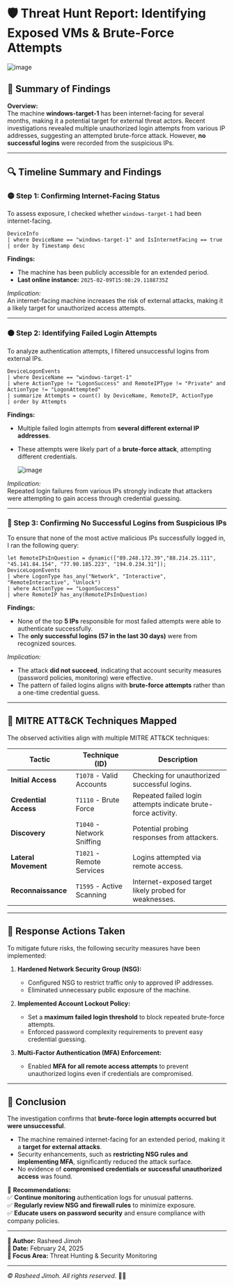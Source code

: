 # 🛡️ Threat Hunt Report: Identifying Exposed VMs & Brute-Force Attempts

  ![image](https://github.com/user-attachments/assets/c12801c4-5097-4215-94ee-1826abb699af)


## 📝 Summary of Findings

**Overview:**  
The machine **windows-target-1** has been internet-facing for several months, making it a potential target for external threat actors. Recent investigations revealed multiple unauthorized login attempts from various IP addresses, suggesting an attempted brute-force attack. However, **no successful logins** were recorded from the suspicious IPs.

---

## 🔍 Timeline Summary and Findings

### 🟡 Step 1: Confirming Internet-Facing Status

To assess exposure, I checked whether `windows-target-1` had been internet-facing.

```kql
DeviceInfo
| where DeviceName == "windows-target-1" and IsInternetFacing == true
| order by Timestamp desc
```

**Findings:**  
- The machine has been publicly accessible for an extended period.  
- **Last online instance:** `2025-02-09T15:08:29.1188735Z`  

*Implication:*  
An internet-facing machine increases the risk of external attacks, making it a likely target for unauthorized access attempts.

---

### 🟠 Step 2: Identifying Failed Login Attempts

To analyze authentication attempts, I filtered unsuccessful logins from external IPs.

```kql
DeviceLogonEvents
| where DeviceName == "windows-target-1" 
| where ActionType != "LogonSuccess" and RemoteIPType != "Private" and ActionType != "LogonAttempted"
| summarize Attempts = count() by DeviceName, RemoteIP, ActionType
| order by Attempts
```

**Findings:**  
- Multiple failed login attempts from **several different external IP addresses**.  
- These attempts were likely part of a **brute-force attack**, attempting different credentials.  

  ![image](https://github.com/user-attachments/assets/c12801c4-5097-4215-94ee-1826abb699af)

*Implication:*  
Repeated login failures from various IPs strongly indicate that attackers were attempting to gain access through credential guessing.

---

### 🔴 Step 3: Confirming No Successful Logins from Suspicious IPs

To ensure that none of the most active malicious IPs successfully logged in, I ran the following query:

```kql
let RemoteIPsInQuestion = dynamic(["89.248.172.39","88.214.25.111", "45.141.84.154", "77.90.185.223", "194.0.234.31"]);
DeviceLogonEvents
| where LogonType has_any("Network", "Interactive", "RemoteInteractive", "Unlock")
| where ActionType == "LogonSuccess"
| where RemoteIP has_any(RemoteIPsInQuestion)
```

**Findings:**  
- None of the top **5 IPs** responsible for most failed attempts were able to authenticate successfully.  
- The **only successful logins (57 in the last 30 days)** were from recognized sources.  

*Implication:*  
- The attack **did not succeed**, indicating that account security measures (password policies, monitoring) were effective.  
- The pattern of failed logins aligns with **brute-force attempts** rather than a one-time credential guess.  

---

## 📖 MITRE ATT&CK Techniques Mapped

The observed activities align with multiple MITRE ATT&CK techniques:

| **Tactic**         | **Technique (ID)**     | **Description** |
|------------------|---------------------|----------------|
| **Initial Access** | `T1078` - Valid Accounts | Checking for unauthorized successful logins. |
| **Credential Access** | `T1110` - Brute Force | Repeated failed login attempts indicate brute-force activity. |
| **Discovery** | `T1040` - Network Sniffing | Potential probing responses from attackers. |
| **Lateral Movement** | `T1021` - Remote Services | Logins attempted via remote access. |
| **Reconnaissance** | `T1595` - Active Scanning | Internet-exposed target likely probed for weaknesses. |

---

## 🛑 Response Actions Taken

To mitigate future risks, the following security measures have been implemented:

1. **Hardened Network Security Group (NSG):**  
   - Configured NSG to restrict traffic only to approved IP addresses.  
   - Eliminated unnecessary public exposure of the machine.  

2. **Implemented Account Lockout Policy:**  
   - Set a **maximum failed login threshold** to block repeated brute-force attempts.  
   - Enforced password complexity requirements to prevent easy credential guessing.  

3. **Multi-Factor Authentication (MFA) Enforcement:**  
   - Enabled **MFA for all remote access attempts** to prevent unauthorized logins even if credentials are compromised.  

---

## 🔐 Conclusion

The investigation confirms that **brute-force login attempts occurred but were unsuccessful**.  
- The machine remained internet-facing for an extended period, making it a **target for external attacks**.  
- Security enhancements, such as **restricting NSG rules and implementing MFA**, significantly reduced the attack surface.  
- No evidence of **compromised credentials or successful unauthorized access** was found.

📌 **Recommendations:**  
✅ **Continue monitoring** authentication logs for unusual patterns.  
✅ **Regularly review NSG and firewall rules** to minimize exposure.  
✅ **Educate users on password security** and ensure compliance with company policies.  

---

**📌 Author:** Rasheed Jimoh  
**📅 Date:** February 24, 2025  
**🔐 Focus Area:** Threat Hunting & Security Monitoring  

---

*© Rasheed Jimoh. All rights reserved.* 🚀🔐

